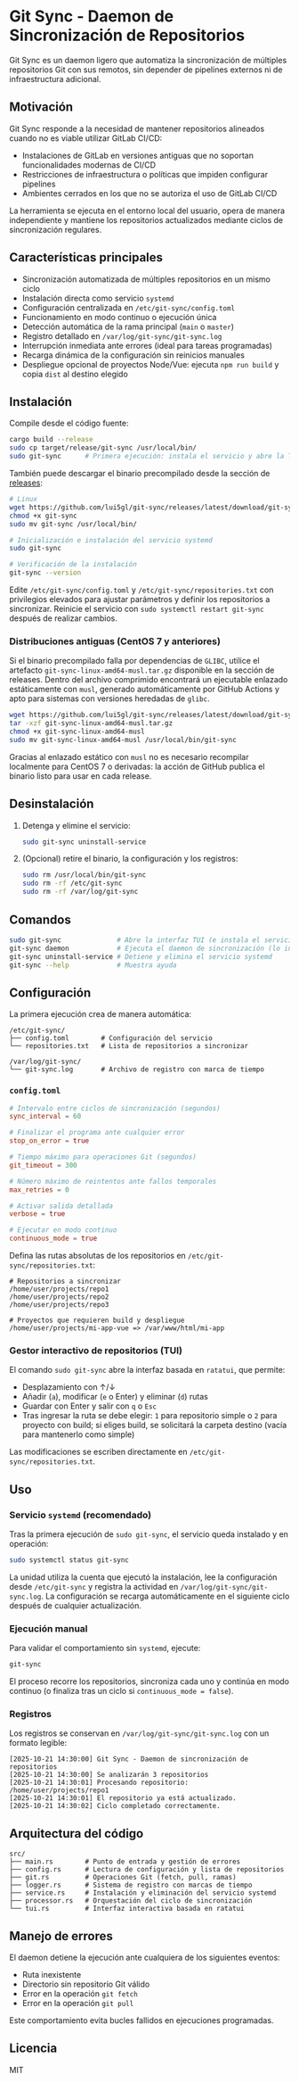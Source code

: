 # Git Sync - Daemon de Sincronización de Repositorios

Git Sync es un daemon ligero que automatiza la sincronización de múltiples repositorios Git con sus remotos, sin depender de pipelines externos ni de infraestructura adicional.

## Motivación

Git Sync responde a la necesidad de mantener repositorios alineados cuando no es viable utilizar GitLab CI/CD:

- Instalaciones de GitLab en versiones antiguas que no soportan funcionalidades modernas de CI/CD
- Restricciones de infraestructura o políticas que impiden configurar pipelines
- Ambientes cerrados en los que no se autoriza el uso de GitLab CI/CD

La herramienta se ejecuta en el entorno local del usuario, opera de manera independiente y mantiene los repositorios actualizados mediante ciclos de sincronización regulares.

## Características principales

- Sincronización automatizada de múltiples repositorios en un mismo ciclo
- Instalación directa como servicio `systemd`
- Configuración centralizada en `/etc/git-sync/config.toml`
- Funcionamiento en modo continuo o ejecución única
- Detección automática de la rama principal (`main` o `master`)
- Registro detallado en `/var/log/git-sync/git-sync.log`
- Interrupción inmediata ante errores (ideal para tareas programadas)
- Recarga dinámica de la configuración sin reinicios manuales
- Despliegue opcional de proyectos Node/Vue: ejecuta `npm run build` y copia `dist` al destino elegido

## Instalación

Compile desde el código fuente:

```bash
cargo build --release
sudo cp target/release/git-sync /usr/local/bin/
sudo git-sync      # Primera ejecución: instala el servicio y abre la TUI
```

También puede descargar el binario precompilado desde la sección de [releases](https://github.com/lui5gl/git-sync/releases):

```bash
# Linux
wget https://github.com/lui5gl/git-sync/releases/latest/download/git-sync
chmod +x git-sync
sudo mv git-sync /usr/local/bin/

# Inicialización e instalación del servicio systemd
sudo git-sync

# Verificación de la instalación
git-sync --version
```

Edite `/etc/git-sync/config.toml` y `/etc/git-sync/repositories.txt` con privilegios elevados para ajustar parámetros y definir los repositorios a sincronizar. Reinicie el servicio con `sudo systemctl restart git-sync` después de realizar cambios.

### Distribuciones antiguas (CentOS 7 y anteriores)

Si el binario precompilado falla por dependencias de `GLIBC`, utilice el artefacto `git-sync-linux-amd64-musl.tar.gz` disponible en la sección de releases. Dentro del archivo comprimido encontrará un ejecutable enlazado estáticamente con `musl`, generado automáticamente por GitHub Actions y apto para sistemas con versiones heredadas de `glibc`.

```bash
wget https://github.com/lui5gl/git-sync/releases/latest/download/git-sync-linux-amd64-musl.tar.gz
tar -xzf git-sync-linux-amd64-musl.tar.gz
chmod +x git-sync-linux-amd64-musl
sudo mv git-sync-linux-amd64-musl /usr/local/bin/git-sync
```

Gracias al enlazado estático con `musl` no es necesario recompilar localmente para CentOS 7 o derivadas: la acción de GitHub publica el binario listo para usar en cada release.

## Desinstalación

1. Detenga y elimine el servicio:
   ```bash
   sudo git-sync uninstall-service
   ```

2. (Opcional) retire el binario, la configuración y los registros:
   ```bash
   sudo rm /usr/local/bin/git-sync
   sudo rm -rf /etc/git-sync
   sudo rm -rf /var/log/git-sync
   ```

## Comandos

```bash
sudo git-sync              # Abre la interfaz TUI (e instala el servicio si aún no existe)
git-sync daemon            # Ejecuta el daemon de sincronización (lo invoca systemd)
git-sync uninstall-service # Detiene y elimina el servicio systemd
git-sync --help            # Muestra ayuda
```

## Configuración

La primera ejecución crea de manera automática:

```
/etc/git-sync/
├── config.toml        # Configuración del servicio
└── repositories.txt   # Lista de repositorios a sincronizar

/var/log/git-sync/
└── git-sync.log       # Archivo de registro con marca de tiempo
```

### `config.toml`

```toml
# Intervalo entre ciclos de sincronización (segundos)
sync_interval = 60

# Finalizar el programa ante cualquier error
stop_on_error = true

# Tiempo máximo para operaciones Git (segundos)
git_timeout = 300

# Número máximo de reintentos ante fallos temporales
max_retries = 0

# Activar salida detallada
verbose = true

# Ejecutar en modo continuo
continuous_mode = true
```

Defina las rutas absolutas de los repositorios en `/etc/git-sync/repositories.txt`:

```
# Repositorios a sincronizar
/home/user/projects/repo1
/home/user/projects/repo2
/home/user/projects/repo3

# Proyectos que requieren build y despliegue
/home/user/projects/mi-app-vue => /var/www/html/mi-app
```

### Gestor interactivo de repositorios (TUI)

El comando `sudo git-sync` abre la interfaz basada en `ratatui`, que permite:

- Desplazamiento con ↑/↓
- Añadir (`a`), modificar (`e` o Enter) y eliminar (`d`) rutas
- Guardar con Enter y salir con `q` o `Esc`
- Tras ingresar la ruta se debe elegir: `1` para repositorio simple o `2` para proyecto con build; si eliges build, se solicitará la carpeta destino (vacía para mantenerlo como simple)

Las modificaciones se escriben directamente en `/etc/git-sync/repositories.txt`.

## Uso

### Servicio `systemd` (recomendado)

Tras la primera ejecución de `sudo git-sync`, el servicio queda instalado y en operación:

```bash
sudo systemctl status git-sync
```

La unidad utiliza la cuenta que ejecutó la instalación, lee la configuración desde `/etc/git-sync` y registra la actividad en `/var/log/git-sync/git-sync.log`. La configuración se recarga automáticamente en el siguiente ciclo después de cualquier actualización.

### Ejecución manual

Para validar el comportamiento sin `systemd`, ejecute:

```bash
git-sync
```

El proceso recorre los repositorios, sincroniza cada uno y continúa en modo continuo (o finaliza tras un ciclo si `continuous_mode = false`).

### Registros

Los registros se conservan en `/var/log/git-sync/git-sync.log` con un formato legible:

```
[2025-10-21 14:30:00] Git Sync - Daemon de sincronización de repositorios
[2025-10-21 14:30:00] Se analizarán 3 repositorios
[2025-10-21 14:30:01] Procesando repositorio: /home/user/projects/repo1
[2025-10-21 14:30:01] El repositorio ya está actualizado.
[2025-10-21 14:30:02] Ciclo completado correctamente.
```

## Arquitectura del código

```
src/
├── main.rs        # Punto de entrada y gestión de errores
├── config.rs      # Lectura de configuración y lista de repositorios
├── git.rs         # Operaciones Git (fetch, pull, ramas)
├── logger.rs      # Sistema de registro con marcas de tiempo
├── service.rs     # Instalación y eliminación del servicio systemd
├── processor.rs   # Orquestación del ciclo de sincronización
└── tui.rs         # Interfaz interactiva basada en ratatui
```

## Manejo de errores

El daemon detiene la ejecución ante cualquiera de los siguientes eventos:

- Ruta inexistente
- Directorio sin repositorio Git válido
- Error en la operación `git fetch`
- Error en la operación `git pull`

Este comportamiento evita bucles fallidos en ejecuciones programadas.

## Licencia

MIT
